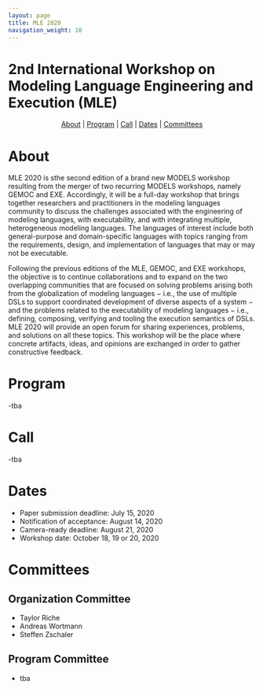 ```yaml
---
layout: page
title: MLE 2020
navigation_weight: 10
---
```


<p align="center">
<h1>2nd International Workshop on Modeling Language Engineering and Execution (MLE)</h1>
</p>

<p align="center">
  <a href="https://mleworkshop.github.io/editions/mle2020.html#About">About</a> | <a href="https://mleworkshop.github.io/editions/mle2020.html#Program">Program</a> | <a href="https://mleworkshop.github.io/editions/mle2020.html#Call">Call</a> | <a href="https://mleworkshop.github.io/editions/mle2020.html#Dates">Dates</a> | <a href="https://mleworkshop.github.io/editions/mle2020.html#Committees">Committees</a>
</p>

# About
MLE 2020 is sthe second edition of a brand new MODELS workshop resulting from the merger of two recurring MODELS workshops, namely GEMOC and EXE. Accordingly, it will be a full-day workshop that brings together researchers and practitioners in the modeling languages community to discuss the challenges associated with the engineering of modeling languages, with executability, and with integrating multiple, heterogeneous modeling languages. The languages of interest include both general-purpose and domain-specific languages with topics ranging from the requirements, design, and implementation of languages that may or may not be executable.

Following the previous editions of the MLE, GEMOC, and EXE workshops, the objective is to continue collaborations and to expand on the two overlapping communities that are focused on solving problems arising both from the globalization of modeling languages − i.e., the use of multiple DSLs to support coordinated development of diverse aspects of a system − and the problems related to the executability of modeling languages − i.e., defining, composing, verifying and tooling the execution semantics of DSLs. MLE 2020 will provide an open forum for sharing experiences, problems, and solutions on all these topics. This workshop will be the place where concrete artifacts, ideas, and opinions are exchanged in order to gather constructive feedback.

# Program
-tba

# Call
-tba

# Dates
- Paper submission deadline: July 15, 2020
- Notification of acceptance: August 14, 2020
- Camera-ready deadline: August 21, 2020
- Workshop date: October 18, 19 or 20, 2020

# Committees

## Organization Committee
- Taylor Riche 
- Andreas Wortmann
- Steffen Zschaler

## Program Committee
- tba
